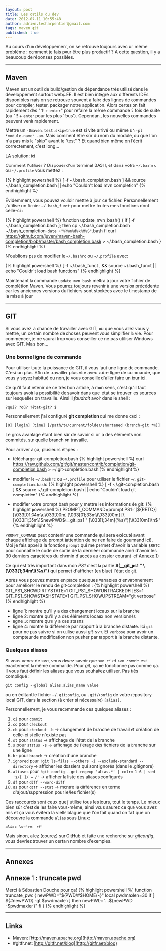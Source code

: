 ```yaml
---
layout: post
title: Les outils du dev
date: 2012-05-11 10:55:48
author: adrien.lecharpentier@gmail.com
tags: maven git
published: true
---
```


Au cours d'un développement, on se retrouve toujours avec un même problème : comment
je fais pour être plus productif ? A cette question, il y a beaucoup de réponses
possibles.

***

## Maven
Maven est un outil de build/gestion de dépendance très utilisé dans le développement
surtout web/JEE. Il est bien intégré aux différents IDEs disponibles mais on se
retrouve souvent à faire des lignes de commandes pour compiler, tester, packager
notre application. Alors certes on fait rapidement des "&uarr; + `enter`" pour
refaire la même commande 2 fois de suite (ou "!! + `enter` pour les plus 'fous').
Cependant, les nouvelles commandes peuvent venir rapidement.

Mettre un `-Dmaven.test.skip=true` est si vite arrivé ou même un `-pl
*module-name* -am`. Mais comment être sûr du nom du module, ou que l'on n'a pas
mis le "skip" avant le "test" ? Et quand bien même on l'écrit correctement, c'est long...

LA solution: [ici](https://github.com/juven/maven-bash-completion)

Comment l'utiliser ? Disposer d'un terminal BASH, et dans votre `~/.bashrc`
ou `~/.profile` vous mettez :

{% highlight powershell %}
[ -f ~/.bash_completion.bash ] && source ~/.bash_completion.bash || echo "Couldn't load mvn completion"
{% endhighlight %}

Évidemment, vous pouvez vouloir mettre à jour ce fichier. Personnellement j'utilise
un fichier `~/.bash_funct` pour mettre toutes mes fonctions dont celle-ci :

{% highlight powershell %}
function update_mvn_bash() {
  if [ -f ~/.bash_completion.bash ]; then
    cp ~/.bash_completion.bash ~/.bash_completion-`date +"%Y%m%d%k%M%S"`.bash
  fi
  curl https://github.com/juven/maven-bash-completion/blob/master/bash_completion.bash > ~/.bash_completion.bash
}
{% endhighlight %}

N'oublions pas de modifier le `~/.bashrc` ou `~/.profile` avec:

{% highlight powershell %}
[ -f ~/.bash_funct ] && source ~/.bash_funct || echo "Couldn't load bash functions"
{% endhighlight %}

Maintenant la commande `update_mvn_bash` mettra à jour votre fichier de
complétion Maven. Vous pourrez toujours revenir à une version précédente car les
anciennes versions du fichiers sont stockées avec le timestamp de la mise à jour.

***

## GIT
Si vous avez la chance de travailler avec GIT, ou que vous allez vous y mettre,
un certain nombre de choses peuvent vous simplifier la vie. Pour commencer, je ne
saurai trop vous conseiller de ne pas utiliser Windows avec GIT. Mais bon...

### Une bonne ligne de commande
Pour utiliser toute la puissance de GIT, il vous faut une ligne de commande. C'est
un plus. Afin de travailler plus vite avec votre ligne de commande, que vous y
soyez habitué ou non, je vous conseille d'aller faire un tour [ici](http://gitfr.net/blog/2010/11/06/ameliorer-sa-productivite-avec-un-beau-shell/).

Ce qu'il faut retenir de ce très bon article, à mon sens, c'est qu'il faut toujours
avoir la possibilité de savoir dans quel état se trouver les sources sur lesquelles
on travaille. Ainsi il *faudrait* avoir dans le shell :

    ?qui? ?où? ?état-git? $

Personnellement j'ai configuré **git completion** qui me donne ceci :

    [0] [login] [time] [/path/to/current/folder/shortened (branch-git *%)]

Le gros avantage étant bien sûr de savoir si on a des éléments non commités, sur
quelle branch on travaille.

Pour arriver à ça, plusieurs étapes :

* télécharger git-completion.bash
{% highlight powershell %}
curl https://raw.github.com/git/git/master/contrib/completion/git-completion.bash > ~/.git-completion.bash
{% endhighlight %}

* modifier le `~/.bashrc` ou `~/.profile` pour utiliser le fichier
`~/.git-completion.bash`:
{% highlight powershell %}
[ -f ~/.git-completion.bash ] && source ~/.git-completion.bash || echo "Couldn't load git completion"
{% endhighlight %}

* modifier votre prompt bash pour y mettre les informations de git:
{% highlight powershell %}
PROMPT_COMMAND=prompt
PS1='[${RETC}] [\033[01;34m\u\033[00m] [\033[01;33m\t\033[00m] [\[\033[1;35m\]$newPWD$(__git_ps1 " \[\033[1;34m\](%s)")\[\033[0m\]]\n\$ '
{% endhighlight %}

`PROMPT_COMMAND` peut contenir une commande qui sera exécuté avant chaque affichage
du prompt (attention de ne rien faire de gourmand ici). Moi je fais appel à la
fonction `prompt` qui me permet d'avoir la variable `$RETC` pour connaître le code
de sortie de la dernièer commande ainsi d'avoir les 30 derniers caractères du
chemin d'accès au dossier courant (cf [Annexe 1](#annexe-1))

<div class="alert alert-info">
Ce qui est très important dans mon <em>PS1</em> c'est la partie <strong>
$(__git_ps1 " \[\033[1;34m\](%s)")</strong> qui permet d'afficher (en blue)
l'état de git.
</div>

Après vous pouvez mettre en place quelques variables d'environnement pour améliorer
le rendu de git-completion :
{% highlight powershell %}
GIT_PS1_SHOWDIRTYSTATE=1
GIT_PS1_SHOWUNTRACKEDFILES=1
GIT_PS1_SHOWSTASHSTATE=1
GIT_PS1_SHOWUPSTREAM="git verbose"
{% endhighlight %}

- ligne 1: montre qu'il y a des changement locaux sur la branche
- ligne 2: montre qu'il y a des éléments locaux non versionnés
- ligne 3: montre qu'il y a des stashs
- ligne 4: montre la différence par rapport à la branche distante. Ici `git` pour
ne pas suivre si on utilise aussi *git-svn*. Et `verbose` pour avoir un compteur
de modification non pusher par rapport à la branche distante.

### Quelques aliases
Si vous venez de *svn*, vous devez savoir que `svn ci` et `svn commit` est exactement
la même commande. Pour *git*, ça ne fonctionne pas comme ça. Il vous faut définir les
aliases que vous souhaitez utiliser. Pas très compliqué :

    git config --global alias.alias_name value

ou en éditant le fichier `~/.gitconfig`, ou `.git/config` de votre repository local
GIT, dans la section (à créer si nécessaire) `[alias]`.

Personnellement, je vous recommande ces quelques aliases :

1. `ci` pour `commit`
1. `co` pour `checkout`
1. `cb` pour `checkout -b` &rarr; changement de branche de travail et création
de celle-ci si elle n'existe pas
1. `st` pour `status` &rarr; affichage de l'état de la branche
1. `s` pour `status -s` &rarr; affichage de l'étage des fichiers de la branche
sur une ligne
1. `br` pour `branch` &rarr; création d'une branche
1. `ignored` pour `!git ls-files --others -i --exclude-standard --directory`
&rarr; afficher les dossiers qui sont ignorés (dans le .gitignore)
1. `aliases` pour `!git config --get-regexp 'alias.*' | colrm 1 6 | sed 's/[ ]/ = /'`
&rarr; afficher la liste des aliases configurés
1. `df` pour `diff --word-diff`
1. `ds` pour `diff --stat` &rarr; montre la différence en terme d'ajout/suppression
pour le/les fichier(s)

Ces raccourcis sont ceux que j'utilise tous les jours, tout le temps. Le mieux
bien sûr c'est de les faire vous-même, ainsi vous saurez ce que vous avez mis et
ça vous évitera la vielle blague que l'on fait quand on fait que on découvre la
commande `alias` sous Linux:

    alias ls='rm -rf'

Mais sinon, allez (courez) sur GitHub et faite une recherche sur *gitconfig*, vous
devriez trouver un certain nombre d'exemples.

***

## Annexes
## Annexe 1 : truncate pwd <a id="annexe-1"></a>
Merci à Sébastien Douche pour ça!
{% highlight powershell %}
function truncate_pwd {
  newPWD="${PWD/#$HOME/~}"
  local pwdmaxlen=30
  if [ ${#newPWD} -gt $pwdmaxlen ]
  then
     newPWD="...${newPWD: -$pwdmaxlen}"
  fi
}
{% endhighlight %}

***

## Links
 - Maven: [http://maven.apache.org](http://maven.apache.org)
 - \#gitfr.net: [http://gitfr.net/blog](http://gitfr.net/blog)

